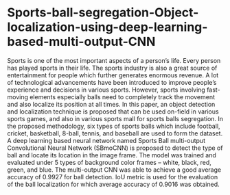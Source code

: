 # Sports-ball-segregation-Object-localization-using-deep-learning-based-multi-output-CNN

Sports is one of the most important aspects of a person’s life. Every person has played sports in their life. The sports industry is also a great source of entertainment for people which further generates enormous revenue. A lot of technological advancements have been introduced to improve people’s experience and decisions in various sports. However, sports involving fast-moving elements especially balls need to completely track the movement and also localize its position at all times. In this paper, an object detection and localization technique is proposed that can be used on-field in various sports games, and also in various sports mall for sports balls segregation. In the proposed methodology, six types of sports balls which include football, cricket, basketball, 8-ball, tennis, and baseball are used to form the dataset. A deep learning based neural network named Sports Ball multi-output Convolutional Neural Network (SBmoCNN) is proposed to detect the type of ball and locate its location in the image frame. The model was trained and evaluated under 5 types of background color frames – white, black, red, green, and blue. The multi-output CNN was able to achieve a good average accuracy of 0.9927 for ball detection. IoU metric is used for the evaluation of the ball localization for which average accuracy of 0.9016 was obtained.
